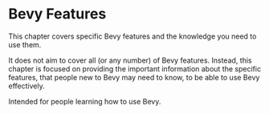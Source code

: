 # Bevy Features

This chapter covers specific Bevy features and the knowledge you need to
use them.

It does not aim to cover all (or any number) of Bevy features. Instead,
this chapter is focused on providing the important information about the
specific features, that people new to Bevy may need to know, to be able to
use Bevy effectively.

Intended for people learning how to use Bevy.

